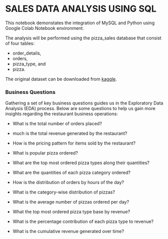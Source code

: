 # **SALES DATA ANALYSIS USING SQL**
This notebook demonstates the integration of MySQL and Python using Google Colab Notebook environment.

The analysis will be performed using the pizza_sales database that consist of four tables:

* order_details,
* orders,
* pizza_type, and
* pizza.

The original dataset can be downloaded from [kaggle](https://www.kaggle.com/datasets/ylenialongo/pizza-sales).

### **Business Questions**
Gathering a set of key business questions guides us in the Exploratory Data Analysis (EDA) process. Below are some questions to help us gain more insights regarding the restaurant business operations:

* What is the total number of orders placed?

*  much is the total revenue generated by the restaurant?

* How is the pricing pattern for items sold by the restaurant?

* What is popular pizza ordered?

* What are the top most ordered pizza types along their quantities?

* What are the quantities of each pizza category ordered?

* How is the distribution of orders by hours of the day?

* What is the category-wise distribution of pizzas?

* What is the average number of pizzas ordered per day?

* What the top most ordered pizza type base by revenue?

* What is the percentage contribution of each pizza type to revenue?

* What is the cumulative revenue generated over time?
